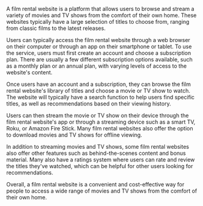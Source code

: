 A film rental website is a platform that allows users to browse and stream a variety of movies and TV shows from the comfort of their own home. These websites typically have a large selection of titles to choose from, ranging from classic films to the latest releases.

Users can typically access the film rental website through a web browser on their computer or through an app on their smartphone or tablet. To use the service, users must first create an account and choose a subscription plan. There are usually a few different subscription options available, such as a monthly plan or an annual plan, with varying levels of access to the website's content.

Once users have an account and a subscription, they can browse the film rental website's library of titles and choose a movie or TV show to watch. The website will typically have a search function to help users find specific titles, as well as recommendations based on their viewing history.

Users can then stream the movie or TV show on their device through the film rental website's app or through a streaming device such as a smart TV, Roku, or Amazon Fire Stick. Many film rental websites also offer the option to download movies and TV shows for offline viewing.

In addition to streaming movies and TV shows, some film rental websites also offer other features such as behind-the-scenes content and bonus material. Many also have a ratings system where users can rate and review the titles they've watched, which can be helpful for other users looking for recommendations.

Overall, a film rental website is a convenient and cost-effective way for people to access a wide range of movies and TV shows from the comfort of their own home.